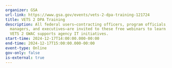 ```yaml
---
organizer: GSA
url-link: https://www.gsa.gov/events/vets-2-dpa-training-121724
title: VETS 2 DPA Training
description: All federal users—contracting officers, program officials,
  managers, and executives—are invited to these free webinars to learn how the
  VETS 2 GWAC supports agency IT initiatives.
start-time: 2024-12-17T14:00:00.000-00:00
end-time: 2024-12-17T15:00:00.000-00:00
event-type: Online
gov-only: false
is-external: true
---
```

